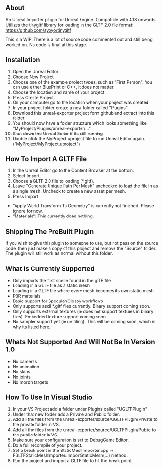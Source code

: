 ## About

An Unreal Importer plugin for Unreal Engine. Compatible with 4.18 onwards. Utilizes the tinygltf library for loading in the GLTF 2.0 file format: https://github.com/syoyo/tinygltf

This is a WIP. There is a lot of source code commented out and still being worked on. No code is final at this stage.

## Installation

1. Open the Unreal Editor
1. Choose New Project
1. Choose one of the example project types, such as "First Person". You can use either BluePrint or C++, it does not matter.
1. Choose the location and name of your project
1. Press Create Project.
1. On your computer go to the location when your project was created
1. In your project folder create a new folder called "Plugins".
1. Download this unreal-exporter project form github and extract into this folder
1. You should now have a folder structure which looks something like "MyProject/Plugins/unreal-exporter/..."
1. Shut down the Unreal Editor if its still running
1. Double click the MyProject.uproject file to run Unreal Editor again. ("MyProject/MyProject.uproject")

## How To Import A GLTF File

1. In the Unreal Editor go to the Content Browser at the bottom.
1. Select Import.
1. Choose a GLTF 2.0 file to loading (*.gltf).
1. Leave "Generate Unique Path Per Mesh" unchecked to load the file in as a single mesh. Uncheck to create a new asset per mesh.
1. Press Import

- "Apply World Transform To Geometry" is currently not finished. Please ignore for now.
- "Materials": This currently does nothing.

## Shipping The PreBuilt Plugin

If you wish to give this plugin to someone to use, but not pass on the source code, then just make a copy of this project and remove the "Source" folder. The plugin will still work as normal without this folder.

## What Is Currently Supported

- Only imports the first scene found in the glTF file
- Loading in a GLTF file as a static mesh
- Loading in a GLTF file where every mesh becomes its own static mesh
- PBR materials
- Basic support for Specular/Glossy workflows
- Only supports ascii *.gltf files currently. Binary support coming soon.
- Only supports external textures (ie does not support textures in binary files). Embedded texture support coming soon.
- No sampler support yet (ie uv tiling). This will be coming soon, which is why its listed here.

## Whats Not Supported And Will Not Be In Version 1.0

- No cameras
- No animation
- No skins
- No joints
- No morph targets

## How To Use In Visual Studio

1. In your VS Project add a folder under Plugins called "UGLTFPlugin"
1. Under that new folder add a Private and Public folder.
1. Add all the files from the unreal-exporter/source/UGLTFPlugin/Private to the private folder in VS.
1. Add all the files from the unreal-exporter/source/UGLTFPlugin/Public to the public folder in VS.
1. Make sure your configuration is set to DebugGame Editor.
1. Do a full recompile of your project.
1. Set a break point in the StaticMeshImporter.cpp -> FGLTFStaticMeshImporter::ImportStaticMesh(...) method.
1. Run the project and import a GLTF file to hit the break point.


